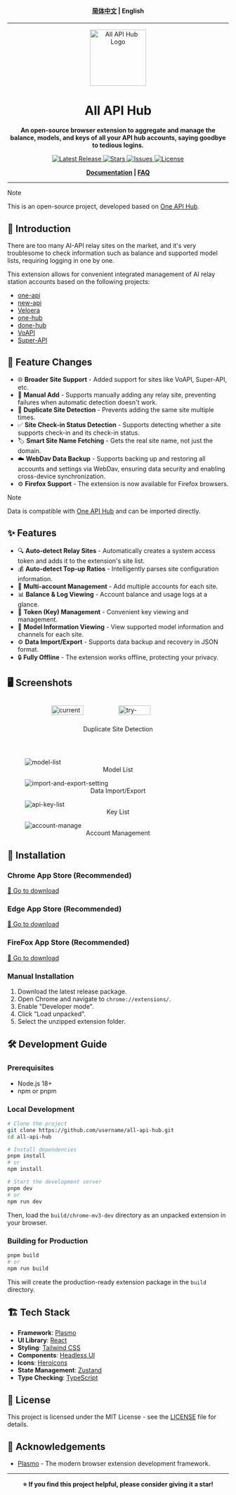 <h4 align="center">
<a href="./README.md">简体中文</a> | English
</h4>

<hr/>

<div align="center">
  <img src="assets/icon.png" alt="All API Hub Logo" width="128" height="128">

# All API Hub

**An open-source browser extension to aggregate and manage the balance, models, and keys of all your API hub accounts, saying goodbye to tedious logins.**

<p align="center">
<a href="https://github.com/qixing-jk/all-api-hub/releases">
  <img alt="Latest Release" src="https://img.shields.io/github/v/release/qixing-jk/all-api-hub?style=flat">
</a>
<a href="https://github.com/qixing-jk/all-api-hub/stargazers">
  <img alt="Stars" src="https://img.shields.io/github/stars/qixing-jk/all-api-hub?style=flat">
</a>
<a href="https://github.com/qixing-jk/all-api-hub/issues">
  <img alt="Issues" src="https://img.shields.io/github/issues/qixing-jk/all-api-hub?style=flat">
</a>
<a href="https://github.com/qixing-jk/all-api-hub/blob/main/LICENSE">
  <img alt="License" src="https://img.shields.io/github/license/qixing-jk/all-api-hub?style=flat">
</a>
</p>

**[Documentation](https://qixing-jk.github.io/all-api-hub/en) | [FAQ](https://qixing-jk.github.io/all-api-hub/en/faq.html)**

</div>

---

> [!NOTE]  
> This is an open-source project, developed based on [One API Hub](https://github.com/fxaxg/one-api-hub).

## 📖 Introduction

There are too many AI-API relay sites on the market, and it's very troublesome to check information such as balance and supported model lists, requiring logging in one by one.

This extension allows for convenient integrated management of AI relay station accounts based on the following projects:

- [one-api](https://github.com/songquanpeng/one-api)
- [new-api](https://github.com/QuantumNous/new-api)
- [Veloera](https://github.com/Veloera/Veloera)
- [one-hub](https://github.com/MartialBE/one-hub)
- [done-hub](https://github.com/deanxv/done-hub)
- [VoAPI](https://github.com/VoAPI/VoAPI)
- [Super-API](https://github.com/SuperAI-Api/Super-API)

## 🧬 Feature Changes

- 🌐 **Broader Site Support** - Added support for sites like VoAPI, Super-API, etc.
- 📝 **Manual Add** - Supports manually adding any relay site, preventing failures when automatic detection doesn't work.
- 🔄 **Duplicate Site Detection** - Prevents adding the same site multiple times.
- ✅ **Site Check-in Status Detection** - Supports detecting whether a site supports check-in and its check-in status.
- ️🏷️ **Smart Site Name Fetching** - Gets the real site name, not just the domain.
- ☁️ **WebDav Data Backup** - Supports backing up and restoring all accounts and settings via WebDav, ensuring data security and enabling cross-device synchronization.
- ⚙️ **Firefox Support** - The extension is now available for Firefox browsers.

> [!NOTE]
> Data is compatible with [One API Hub](https://github.com/fxaxg/one-api-hub) and can be imported directly.

## ✨ Features

- 🔍 **Auto-detect Relay Sites** - Automatically creates a system access token and adds it to the extension's site list.
- 💰 **Auto-detect Top-up Ratios** - Intelligently parses site configuration information.
- 👥 **Multi-account Management** - Add multiple accounts for each site.
- 📊 **Balance & Log Viewing** - Account balance and usage logs at a glance.
- 🔑 **Token (Key) Management** - Convenient key viewing and management.
- 🤖 **Model Information Viewing** - View supported model information and channels for each site.
- ⚙️ **Data Import/Export** - Supports data backup and recovery in JSON format.
- 🔒 **Fully Offline** - The extension works offline, protecting your privacy.

## 🖥️ Screenshots

<div style="display: flex; justify-content: center; gap: 20px; box-sizing: border-box; flex-wrap: wrap;">
  <figure>
    <img src="docs/docs/static/image/current-site-check.png" alt="current-site-check" style="width:49%;height:auto;">
    <img src="docs/docs/static/image/try-add-existing-site.png" alt="try-add-existing-site" style="width:49%;height:auto;">
    <figcaption style="text-align:center;">Duplicate Site Detection</figcaption>
  </figure>
</div>
  <figure>
    <img src="docs/docs/static/image/model-list.png" alt="model-list" style="height:auto;">
    <figcaption style="text-align:center;">Model List</figcaption>
  </figure>
  <figure>
    <img src="docs/docs/static/image/import-and-export-setting.png" alt="import-and-export-setting" style="height:auto;">
    <figcaption style="text-align:center;">Data Import/Export</figcaption>
  </figure>
  <figure>
    <img src="docs/docs/static/image/api-key-list.png" alt="api-key-list" style="height:auto;">
    <figcaption style="text-align:center;">Key List</figcaption>
  </figure>
  <figure>
    <img src="docs/docs/static/image/account-manage.png" alt="account-manage" style="height:auto;">
    <figcaption style="text-align:center;">Account Management</figcaption>
  </figure>

## 🚀 Installation

### Chrome App Store (Recommended)

[🔗 Go to download](https://chromewebstore.google.com/detail/lapnciffpekdengooeolaienkeoilfeo)

### Edge App Store (Recommended)

[🔗 Go to download](https://microsoftedge.microsoft.com/addons/detail/pcokpjaffghgipcgjhapgdpeddlhblaa)

### FireFox App Store (Recommended)
[🔗 Go to download](https://addons.mozilla.org/firefox/addon/%E4%B8%AD%E8%BD%AC%E7%AB%99%E7%AE%A1%E7%90%86%E5%99%A8-all-api-hub/)

### Manual Installation

1. Download the latest release package.
2. Open Chrome and navigate to `chrome://extensions/`.
3. Enable "Developer mode".
4. Click "Load unpacked".
5. Select the unzipped extension folder.

## 🛠️ Development Guide

### Prerequisites

- Node.js 18+
- npm or pnpm

### Local Development

```bash
# Clone the project
git clone https://github.com/username/all-api-hub.git
cd all-api-hub

# Install dependencies
pnpm install
# or
npm install

# Start the development server
pnpm dev
# or
npm run dev
```

Then, load the `build/chrome-mv3-dev` directory as an unpacked extension in your browser.

### Building for Production

```bash
pnpm build
# or 
npm run build
```

This will create the production-ready extension package in the `build` directory.


## 🏗️ Tech Stack

- **Framework**: [Plasmo](https://plasmo.com)
- **UI Library**: [React](https://reactjs.org)
- **Styling**: [Tailwind CSS](https://tailwindcss.com)
- **Components**: [Headless UI](https://headlessui.com)
- **Icons**: [Heroicons](https://heroicons.com)
- **State Management**: [Zustand](https://zustand-demo.pmnd.rs)
- **Type Checking**: [TypeScript](https://typescriptlang.org)

## 📄 License

This project is licensed under the MIT License - see the [LICENSE](LICENSE) file for details.

## 🙏 Acknowledgements

- [Plasmo](https://plasmo.com) - The modern browser extension development framework.

---

<div align="center">
  <strong>⭐ If you find this project helpful, please consider giving it a star!</strong>
</div>